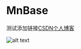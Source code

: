 # MnBase

测试添加链接[CSDN个人博客](http://blog.csdn.net/zengdesen)

![alt text](http://img.blog.csdn.net/20151201211018285?watermark/2/text/aHR0cDovL2Jsb2cuY3Nkbi5uZXQv/font/5a6L5L2T/fontsize/400/fill/I0JBQkFCMA==/dissolve/70/gravity/Center "Title")
